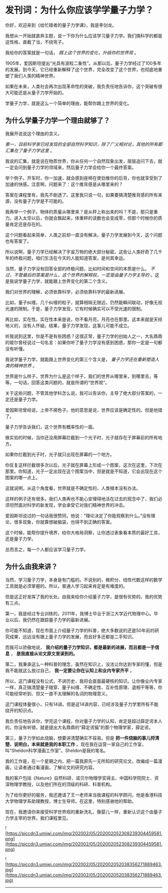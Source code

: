 # 发刊词：为什么你应该学学量子力学？

你好，欢迎来到《给忙碌者的量子力学课》，我是李剑龙。

我想从一开始就直奔主题，说一下你为什么应该学习量子力学。我们搞科学的都是这性格，直截了当，不绕弯子。

我给你的答案就是一句话， *跟上这个世界的变化，升级你的世界观* 。

1905年，爱因斯坦提出“光具有波粒二象性”。从那以后，量子力学经过了100多年的发展。到今天，它已经重新解释了这个世界，完全改变了这个世界，也彻底地重塑了我们人类的精神世界。

如果在未来，人类社会再次出现革命性的突破，我负责任地告诉你，这个突破有很大可能还是从量子力学开始的。

学量子力学，就是这么一个简单的理由，能帮你跟上世界的变化。

## 为什么学量子力学一个理由就够了？

我展开说说这个理由的含义。

 *第一，目前科学家已经发现的全部自然科学知识，除了广义相对论，其他的所有都汇集在了量子力学这里* 。

我说的汇集，就是说在物质世界，你从任何一个自然现象出发，层层追问下去，就一定会问到量子力学的领域来，然后量子力学会给你一个最终答案。

举个例子。开车时，你一加速，就会感到座椅在使劲推你的后背，你也就享受到了加速的快感。注意啊，问题来了：这个推背感是从哪里来的？

答案在课程里有，我先不剧透了。这里我只说一句，如果要搞清楚推背感的所有来源，没有量子力学是不可能的。

我再举一个例子。物体的质量从哪里来？是从秤上称出来的吗？不是，那只是重力。进入太空以后，你就会飘起来，体重秤的读数也会变成零，但那个时候你的质量肯定还是存在的。

这个问题看起来简单，人类之前却一直没有解决。量子力学发展到今天，这个问题也有答案了。

所以说啊，量子力学已经解决了宇宙万物的绝大部分秘密。这些让人类好奇了几千年的终极问题，咱们生活在今天的人能知道答案，是何其幸运。

当然，量子力学没有回答全部的终极问题，比如时间和空间的本质是什么。 *不过，不管最后的答案是什么，这个世界的解释权，一定是由量子力学主导的* 。这是我说学量子力学，就能跟上世界变化的第二个含义。

我们对世界的理解，必须依靠科学，必须依靠科学的最新进展。

比如，量子纠缠。几个纠缠的粒子，就算相隔无限远，仍然能瞬间联动，好像无视光速的限制。于是，量子力学发现，它有时候确实可以不受光速的限制。

再比如，实在性。实在性本来是说，你不看月亮，月亮也在那里。这本来就是天经地义的，没有人怀疑。结果，量子力学发现，这事儿可能不成立。

听我说到这里，你是不是有些困惑？这很正常，量子力学的创始人之一，大名鼎鼎的玻尔曾经说过一句名言：如果你听了量子力学没有感到困惑，那你一定是一句都没有听懂。

我说学量子力学，就能跟上世界变化的第三个含义是， *量子力学还在重新塑造人类的精神世界* 。

世界是什么样子，世界为什么是这个样子，我们的世界从哪里来，到哪里去，等等。一句话，回答这类问题的，就是所谓的“世界观”。

关于这些问题，不管其他学科怎么说，我可以告诉你，主导了绝大部分答案的，一定还是量子力学。

爱因斯坦曾经说，上帝不掷色子。他的意思是说，世界应该是确定性的。但是他错了。

量子力学告诉我们，这个世界有概率性的一面。

做实验的时候，当你还没用屏幕拦截到一个光子时，光子就存在于屏幕前的所有地方。

如果你拦截到光子时，光子就只出现在屏幕的一个地方。

你反复这样拦截很多次以后，光子就在屏幕上形成一个图案，这次在这里，下次在那里。你知道，光子一定出现在这个图案当中，但是就是不知道，它会出现在这个图案的哪一点上。

这就说明，从这个角度看，世界就是不确定性的，人类根本没有办法。

这样的例子还有很多。我们人类再也不能心安理得地活在过去的观念中了，我们必须坦然面对科学的新发现，学会承受它对我们精神世界的冲击。

爱因斯坦说过的一句话我很赞同，他说：“理论决定了你能观察到什么。”没有理论，很多现象，你就算想破脑袋，也得不到正确的答案。

这个时候，能帮你提升境界，给你大格局洞察，让你透过表象看本质的最好工具，还是量子力学。

总而言之，每一个人都应该学习量子力学。

## 为什么由我来讲？

当然，学习量子力学，本身是有门槛的。不说别的，微积分、线性代数这样的数学工具就是必须掌握的。所以，普通人学习起来肯定是有难度的。

但是这正好发挥了我的长处。由我来给你介绍量子力学，是很有优势的。我的优势有三点。

第一，我是经过专业训练的。2011年，我博士毕业于浙江大学近代物理中心。毕业以后，我仍然在跟踪量子力学的最新进展。

你可能不知道，现在市面上介绍量子力学的科普，绝大多数说的还是50年前的研究成果，远远没有跟上量子力学的发展，而且好多还都是二手知识。

而我可以骄傲地说， **我介绍的量子力学知识，都是最新的进展，而且都是一手信息** ， **是我直接从论文原文里读到的。**

第二，我秉承这么一种科普的理念，虽然在知识上，没法让你达到专家的懂，但是我不能就这么放过自己， **我一定要让你在认知上和业内专家齐平** 。

所以，这门课程没有公式，不讲历史，我将会直面最硬核的知识。让你像业内专家一样，真正搞清楚量子隧穿、量子纠缠、不确定性、互补性原理、退相干等等，你可能经常听到、但又一直不太理解的名词的物理意义。

这门课程体量很小，只有14讲。但是这14讲内容，已经涉及量子力学里所有不能绕开的知识点。

我负责任地告诉你，学完这个课程，你对量子力学的认知，肯定是超过薛定谔本人的。你没有听错，就是提出大名鼎鼎的“薛定谔猫”的那个物理学家，薛定谔。

第三，量子力学如此烧脑，想要讲清楚确实不容易。但是 **把一件烧脑的事儿捋清楚、说明白，本来就是我的本职工作** 。现在我在运营一家自己的工作室，叫“Sheldon科学漫画工作室”。Sheldon是我的笔名。

我的工作是，在一个星期之内，把一篇我原先一无所知的研究论文，改编成一篇漫画，让读者通过看漫画，了解论文的研究内容。

我的客户包括《Nature》自然科研、诺贝尔物理学奖得主、中国科学院院士、资深物理学教授，以及他们所在的顶级的科研、科普机构。

为了给你更好的服务，我还邀请了王一老师来当我课程的科学顾问，他是香港科技大学物理学系助理教授，博士生导师。在这里，特别感谢他的帮助。

现在，我邀请你来接受科学世界观的重新洗礼，像婴儿一样，重新认识这个由量子力学主宰的世界。我们课程里见。

![https://piccdn3.umiwi.com/img/202002/05/202002052308239304459581.png](https://piccdn3.umiwi.com/img/202002/05/202002052308239304459581.png)

![https://piccdn3.umiwi.com/img/202002/05/202002052038356271889463.jpg](https://piccdn3.umiwi.com/img/202002/05/202002052038356271889463.jpg)

---
